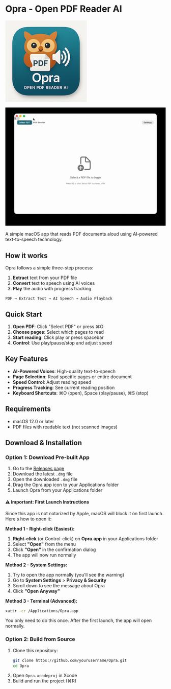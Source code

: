 # Opra - Open PDF Reader AI

![App Icon](./app-icon.png)

![Video Demo](./app-recording.gif)

A simple macOS app that reads PDF documents aloud using AI-powered text-to-speech technology.

## How it works

Opra follows a simple three-step process:
1. **Extract** text from your PDF file
2. **Convert** text to speech using AI voices
3. **Play** the audio with progress tracking

```
PDF → Extract Text → AI Speech → Audio Playback
```

## Quick Start

1. **Open PDF**: Click "Select PDF" or press ⌘O
2. **Choose pages**: Select which pages to read
3. **Start reading**: Click play or press spacebar
4. **Control**: Use play/pause/stop and adjust speed

## Key Features

- **AI-Powered Voices**: High-quality text-to-speech
- **Page Selection**: Read specific pages or entire document
- **Speed Control**: Adjust reading speed
- **Progress Tracking**: See current reading position
- **Keyboard Shortcuts**: ⌘O (open), Space (play/pause), ⌘S (stop)

## Requirements

- macOS 12.0 or later
- PDF files with readable text (not scanned images)

## Download & Installation

### Option 1: Download Pre-built App

1. Go to the [Releases page](https://github.com/kekko7072/Opra/releases)
2. Download the latest `.dmg` file
3. Open the downloaded `.dmg` file
4. Drag the Opra app icon to your Applications folder
5. Launch Opra from your Applications folder

#### ⚠️ Important: First Launch Instructions

Since this app is not notarized by Apple, macOS will block it on first launch. Here's how to open it:

**Method 1 - Right-click (Easiest):**
1. **Right-click** (or Control-click) on **Opra.app** in your Applications folder
2. Select **"Open"** from the menu
3. Click **"Open"** in the confirmation dialog
4. The app will now run normally

**Method 2 - System Settings:**
1. Try to open the app normally (you'll see the warning)
2. Go to **System Settings** > **Privacy & Security**
3. Scroll down to see the message about Opra
4. Click **"Open Anyway"**

**Method 3 - Terminal (Advanced):**
```bash
xattr -cr /Applications/Opra.app
```

You only need to do this once. After the first launch, the app will open normally.

### Option 2: Build from Source

1. Clone this repository:
   ```bash
   git clone https://github.com/yourusername/Opra.git
   cd Opra
   ```
2. Open `Opra.xcodeproj` in Xcode
3. Build and run the project (⌘R)
